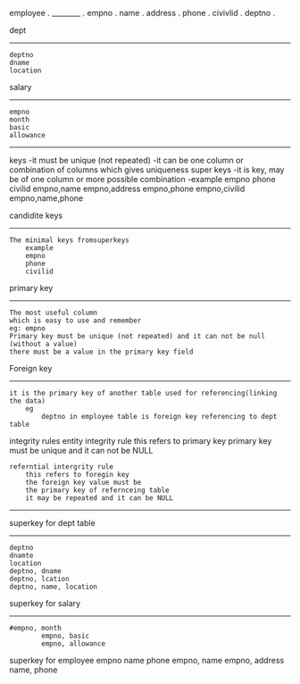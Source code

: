 employee                        .
________                        .
    empno                       .
    name                        .
    address                     .
    phone                       .
    civivlid                    .
    deptno                      .

dept
________
    deptno
    dname
    location

salary
________
    empno
    month
    basic
    allowance
____________________________________________________________

keys
    -it must be unique (not repeated)
    -it can be one column or combination of columns which gives uniqueness
    super keys
    -it is key, may be of one column or more possible combination
    -example
            empno
            phone
            civilid
            empno,name
            empno,address
            empno,phone
            empno,civilid
            empno,name,phone

candidite keys
________
    The minimal keys fromsuperkeys
        example
        empno
        phone
        civilid

primary key
________
    The most useful column
    which is easy to use and remember
    eg: empno
    Primary key must be unique (not repeated) and it can not be null (without a value)
    there must be a value in the primary key field

Foreign key
________
    it is the primary key of another table used for referencing(linking the data)
        eg
            deptno in employee table is foreign key referencing to dept table


integrity rules
    entity integrity rule
        this refers to primary key
        primary key must be unique and it can not be NULL

    referntial intergrity rule
        this refers to foregin key
        the foreign key value must be
        the primary key of refernceing table
        it may be repeated and it can be NULL

________________________________________________________________________________________________________________________

superkey for dept table
________
    deptno
    dnamte
    location
    deptno, dname
    deptno, lcation
    deptno, name, location

superkey for salary
________
    #empno, month
            empno, basic
            empno, allowance

superkey for employee
    empno
    name
    phone
    empno, name
    empno, address
    name, phone
